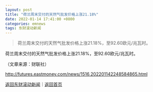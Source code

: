 ```yaml
---
layout: post
title: "荷兰周末交付的天然气批发价格上涨21.18%"
date: 2022-01-14 17:41:00 +0800
categories: emnews
tags: 东财滚动新闻
---
```

> 荷兰周末交付的天然气批发价格上涨21.18%，至92.60欧元/兆瓦时。

<p>荷兰周末交付的天然气批发价格上涨21.18%，至92.60欧元/兆瓦时。</p><p class="em_media">（文章来源：财联社）</p>

<http://futures.eastmoney.com/news/1516,202201142248584865.html>

[返回东财滚动新闻](//finews.withounder.com/emnews/)｜[返回首页](//finews.withounder.com/)